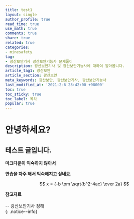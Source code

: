 ```yaml
---
title: test1
layout: single
author_profile: true
read_time: true
use_math: true
comments: true
share: true
related: true
categories:
- minesafety
tag:
- 광산보안기사 광산보안기능사 문제풀이
description: 광산보안기사 및 광산보안기능사에 대하여 알아봅니다.
article_tag1: 광산보안
article_section: 광산보안
meta_keywords: 광산보안, 광산보안기사, 광산보안기능사
last_modified_at: '2021-2-6 23:42:00 +08000'
toc: true
toc_sticky: true
toc_label: 목차
popular: true
---
```

# 안녕하세요?

## 테스트 글입니다.

**마크다운이 익숙하지 않아서**

__연습을 자주 해서 익숙해지고 싶네요.__

$$
x = {-b \pm \sqrt{b^2-4ac} \over 2a}
$$


**참고자료** <br> <br>
-- 광산보안기사 정해<br> 
{: .notice--info}
